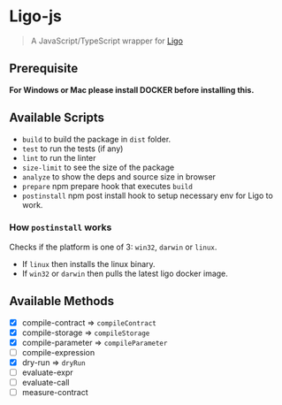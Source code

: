 # Ligo-js

> A JavaScript/TypeScript wrapper for [Ligo](https://ligolang.org/)

## Prerequisite

**For Windows or Mac please install DOCKER before installing this.**

## Available Scripts

- `build` to build the package in `dist` folder.
- `test` to run the tests (if any)
- `lint` to run the linter
- `size-limit` to see the size of the package
- `analyze` to show the deps and source size in browser
- `prepare` npm prepare hook that executes `build`
- `postinstall` npm post install hook to setup necessary env for Ligo to work.

### How `postinstall` works

Checks if the platform is one of 3: `win32`, `darwin` or `linux`.

- If `linux` then installs the linux binary.
- If `win32` or `darwin` then pulls the latest ligo docker image.

## Available Methods

- [x] compile-contract => `compileContract`
- [x] compile-storage => `compileStorage`
- [x] compile-parameter => `compileParameter`
- [ ] compile-expression
- [x] dry-run => `dryRun`
- [ ] evaluate-expr
- [ ] evaluate-call
- [ ] measure-contract
